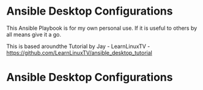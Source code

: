 # Ansible Desktop Configurations
This Ansible Playbook is for my own personal use. If it is useful to others by all means give it a go. 

This is based aroundthe Tutorial by Jay - LearnLinuxTV - https://github.com/LearnLinuxTV/ansible_desktop_tutorial

# Ansible Desktop Configurations

 

